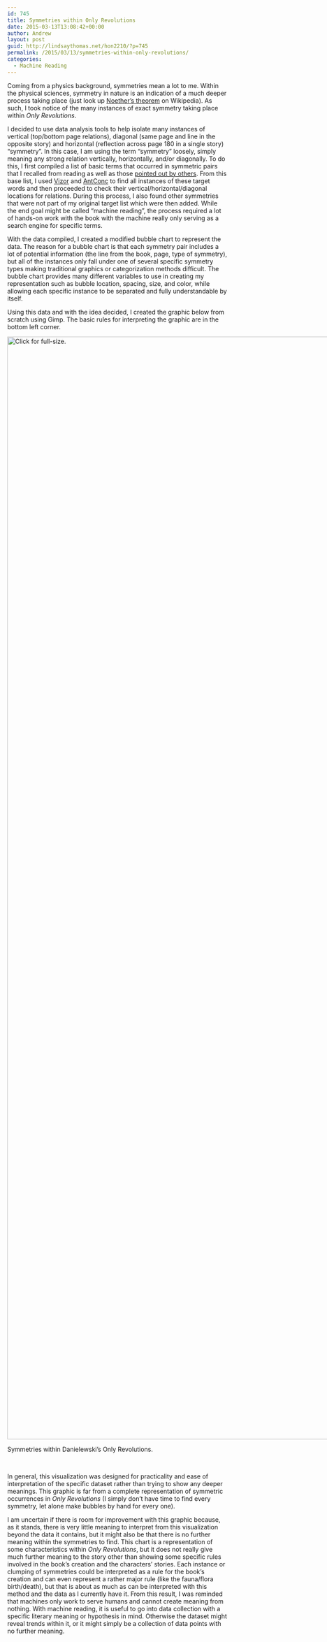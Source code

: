 ```yaml
---
id: 745
title: Symmetries within Only Revolutions
date: 2015-03-13T13:08:42+00:00
author: Andrew
layout: post
guid: http://lindsaythomas.net/hon2210/?p=745
permalink: /2015/03/13/symmetries-within-only-revolutions/
categories:
  - Machine Reading
---
```

Coming from a physics background, symmetries mean a lot to me. Within the physical sciences, symmetry in nature is an indication of a much deeper process taking place (just look up [Noether’s theorem](http://en.wikipedia.org/wiki/Noether%27s_theorem) on Wikipedia). As such, I took notice of the many instances of exact symmetry taking place within _Only Revolutions_.

I decided to use data analysis tools to help isolate many instances of vertical (top/bottom page relations), diagonal (same page and line in the opposite story) and horizontal (reflection across page 180 in a single story) “symmetry”. In this case, I am using the term “symmetry” loosely, simply meaning any strong relation vertically, horizontally, and/or diagonally. To do this, I first compiled a list of basic terms that occurred in symmetric pairs that I recalled from reading as well as those [pointed out by others](http://lindsaythomas.net/hon2210/2015/03/04/an-argument-for-noise-in-only-revolutions/). From this base list, I used [Vizor](http://vizonlyrevolutions.com/) and [AntConc](http://www.laurenceanthony.net/software/antconc/) to find all instances of these target words and then proceeded to check their vertical/horizontal/diagonal locations for relations. During this process, I also found other symmetries that were not part of my original target list which were then added. While the end goal might be called “machine reading”, the process required a lot of hands-on work with the book with the machine really only serving as a search engine for specific terms.

With the data compiled, I created a modified bubble chart to represent the data. The reason for a bubble chart is that each symmetry pair includes a lot of potential information (the line from the book, page, type of symmetry), but all of the instances only fall under one of several specific symmetry types making traditional graphics or categorization methods difficult. The bubble chart provides many different variables to use in creating my representation such as bubble location, spacing, size, and color, while allowing each specific instance to be separated and fully understandable by itself.

Using this data and with the idea decided, I created the graphic below from scratch using Gimp. The basic rules for interpreting the graphic are in the bottom left corner.

<div style="width: 2705px" class="wp-caption aligncenter">
  <a href="http://imgur.com/4lL7N0O"><img src="http://i.imgur.com/4lL7N0O.png" alt="Click for full-size." width="2695" height="2524" /></a>
  
  <p class="wp-caption-text">
    Symmetries within Danielewski&#8217;s Only Revolutions.
  </p>
</div>

&nbsp;

In general, this visualization was designed for practicality and ease of interpretation of the specific dataset rather than trying to show any deeper meanings. This graphic is far from a complete representation of symmetric occurrences in _Only Revolutions_ (I simply don’t have time to find every symmetry, let alone make bubbles by hand for every one).

I am uncertain if there is room for improvement with this graphic because, as it stands, there is very little meaning to interpret from this visualization beyond the data it contains, but it might also be that there is no further meaning within the symmetries to find. This chart is a representation of some characteristics within _Only Revolutions_, but it does not really give much further meaning to the story other than showing some specific rules involved in the book’s creation and the characters’ stories. Each instance or clumping of symmetries could be interpreted as a rule for the book’s creation and can even represent a rather major rule (like the fauna/flora birth/death), but that is about as much as can be interpreted with this method and the data as I currently have it. From this result, I was reminded that machines only work to serve humans and cannot create meaning from nothing. With machine reading, it is useful to go into data collection with a specific literary meaning or hypothesis in mind. Otherwise the dataset might reveal trends within it, or it might simply be a collection of data points with no further meaning.